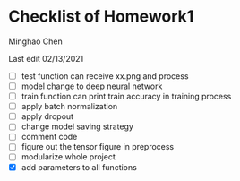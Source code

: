 # Checklist of Homework1

Minghao Chen

Last edit 02/13/2021

- [ ] test function can receive xx.png and process
- [ ] model change to deep neural network
- [ ] train function can print train accuracy in training process
- [ ] apply batch normalization
- [ ] apply dropout
- [ ] change model saving strategy
- [ ] comment code
- [ ] figure out the tensor figure in preprocess
- [ ] modularize whole project
- [x] add parameters to all functions
